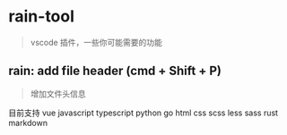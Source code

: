 # rain-tool

> vscode 插件，一些你可能需要的功能

## rain: add file header (cmd + Shift + P)

> 增加文件头信息

目前支持 vue javascript typescript python go html css scss less sass rust markdown
